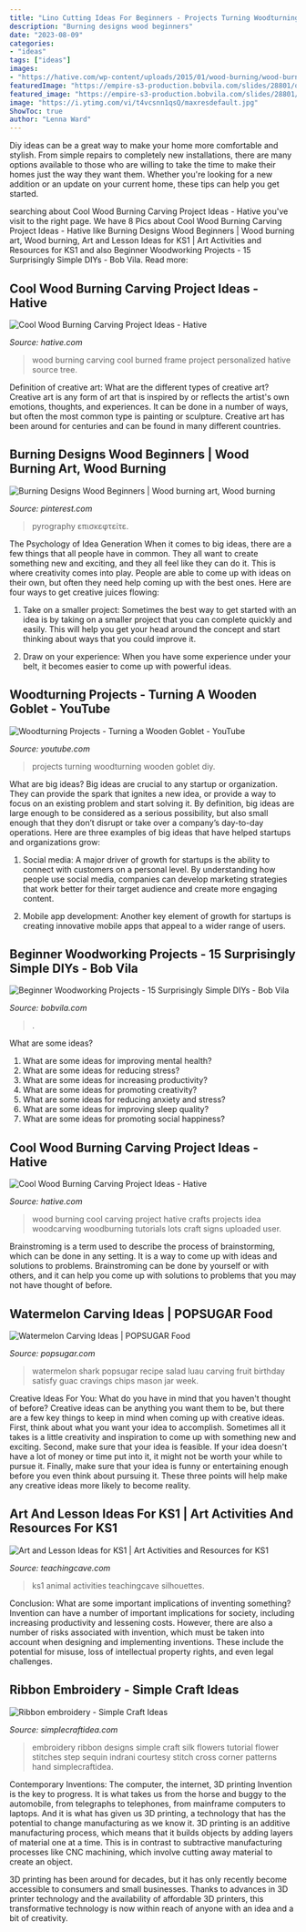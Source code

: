 ```yaml
---
title: "Lino Cutting Ideas For Beginners - Projects Turning Woodturning Wooden Goblet Diy"
description: "Burning designs wood beginners"
date: "2023-08-09"
categories:
- "ideas"
tags: ["ideas"]
images:
- "https://hative.com/wp-content/uploads/2015/01/wood-burning/wood-burning.jpg"
featuredImage: "https://empire-s3-production.bobvila.com/slides/28801/original/15_Surprisingly_Simple_Woodworking_Projects_for_Beginners.jpg?1540929983"
featured_image: "https://empire-s3-production.bobvila.com/slides/28801/original/15_Surprisingly_Simple_Woodworking_Projects_for_Beginners.jpg?1540929983"
image: "https://i.ytimg.com/vi/t4vcsnn1qsQ/maxresdefault.jpg"
ShowToc: true
author: "Lenna Ward"
---
```



Diy ideas can be a great way to make your home more comfortable and stylish. From simple repairs to completely new installations, there are many options available to those who are willing to take the time to make their homes just the way they want them. Whether you're looking for a new addition or an update on your current home, these tips can help you get started.

	

		
searching about Cool Wood Burning Carving Project Ideas - Hative you've visit to the right page. We have 8 Pics about Cool Wood Burning Carving Project Ideas - Hative like Burning Designs Wood Beginners | Wood burning art, Wood burning, Art and Lesson Ideas for KS1 | Art Activities and Resources for KS1 and also Beginner Woodworking Projects - 15 Surprisingly Simple DIYs - Bob Vila. Read more:
		
    
## Cool Wood Burning Carving Project Ideas - Hative

<img loading=lazy src="https://hative.com/wp-content/uploads/2015/01/wood-burning/9-wood-burning.jpg" onerror="this.onerror=null;this.src='https://tse1.mm.bing.net/th?id=OIP.Zdhb1LiotuV_zqq9_WnK-wHaJ4&amp;pid=15.1';" alt="Cool Wood Burning Carving Project Ideas - Hative">

_Source: hative.com_

>wood burning carving cool burned frame project personalized hative source tree. 

	

Definition of creative art: What are the different types of creative art?
Creative art is any form of art that is inspired by or reflects the artist's own emotions, thoughts, and experiences. It can be done in a number of ways, but often the most common type is painting or sculpture. Creative art has been around for centuries and can be found in many different countries.

    
## Burning Designs Wood Beginners | Wood Burning Art, Wood Burning

<img loading=lazy src="https://i.pinimg.com/originals/51/67/4a/51674a8a05020be93d899a47f137ac23.jpg" onerror="this.onerror=null;this.src='https://tse3.mm.bing.net/th?id=OIP.dEnxOAgij2m9kNg0o5EV9wHaFj&amp;pid=15.1';" alt="Burning Designs Wood Beginners | Wood burning art, Wood burning">

_Source: pinterest.com_

>pyrography επισκεφτείτε. 

	

The Psychology of Idea Generation
When it comes to big ideas, there are a few things that all people have in common. They all want to create something new and exciting, and they all feel like they can do it. This is where creativity comes into play. People are able to come up with ideas on their own, but often they need help coming up with the best ones. Here are four ways to get creative juices flowing:
1. Take on a smaller project: Sometimes the best way to get started with an idea is by taking on a smaller project that you can complete quickly and easily. This will help you get your head around the concept and start thinking about ways that you could improve it.

2. Draw on your experience: When you have some experience under your belt, it becomes easier to come up with powerful ideas.

    
## Woodturning Projects - Turning A Wooden Goblet - YouTube

<img loading=lazy src="https://i.ytimg.com/vi/t4vcsnn1qsQ/maxresdefault.jpg" onerror="this.onerror=null;this.src='https://tse3.mm.bing.net/th?id=OIP.hJjIzuRPlEpoCaci3ksrDwHaEK&amp;pid=15.1';" alt="Woodturning Projects - Turning a Wooden Goblet - YouTube">

_Source: youtube.com_

>projects turning woodturning wooden goblet diy. 

	

What are big ideas?
Big ideas are crucial to any startup or organization. They can provide the spark that ignites a new idea, or provide a way to focus on an existing problem and start solving it. By definition, big ideas are large enough to be considered as a serious possibility, but also small enough that they don’t disrupt or take over a company’s day-to-day operations. Here are three examples of big ideas that have helped startups and organizations grow:
1. Social media: A major driver of growth for startups is the ability to connect with customers on a personal level. By understanding how people use social media, companies can develop marketing strategies that work better for their target audience and create more engaging content.

2. Mobile app development: Another key element of growth for startups is creating innovative mobile apps that appeal to a wider range of users.

    
## Beginner Woodworking Projects - 15 Surprisingly Simple DIYs - Bob Vila

<img loading=lazy src="https://empire-s3-production.bobvila.com/slides/28801/original/15_Surprisingly_Simple_Woodworking_Projects_for_Beginners.jpg?1540929983" onerror="this.onerror=null;this.src='https://tse4.mm.bing.net/th?id=OIP.83eFQNnAlt8bUcO0qp9KZQHaLG&amp;pid=15.1';" alt="Beginner Woodworking Projects - 15 Surprisingly Simple DIYs - Bob Vila">

_Source: bobvila.com_

>. 

	

What are some ideas?
1. What are some ideas for improving mental health? 
2. What are some ideas for reducing stress? 
3. What are some ideas for increasing productivity? 
4. What are some ideas for promoting creativity?
5. What are some ideas for reducing anxiety and stress? 
6. What are some ideas for improving sleep quality?
7. What are some ideas for promoting social happiness?

    
## Cool Wood Burning Carving Project Ideas - Hative

<img loading=lazy src="https://hative.com/wp-content/uploads/2015/01/wood-burning/wood-burning.jpg" onerror="this.onerror=null;this.src='https://tse3.mm.bing.net/th?id=OIP.xSKoCRn3vQLBl17Nd-jJuQHaQq&amp;pid=15.1';" alt="Cool Wood Burning Carving Project Ideas - Hative">

_Source: hative.com_

>wood burning cool carving project hative crafts projects idea woodcarving woodburning tutorials lots craft signs uploaded user. 

	

Brainstroming is a term used to describe the process of brainstorming, which can be done in any setting. It is a way to come up with ideas and solutions to problems. Brainstroming can be done by yourself or with others, and it can help you come up with solutions to problems that you may not have thought of before.

    
## Watermelon Carving Ideas | POPSUGAR Food

<img loading=lazy src="http://media4.popsugar-assets.com/files/2016/04/25/961/n/1922398/d132520a_edit_img_facebook_post_image_file_41067400_1461619705_UJk8FP.fbshare.jpg" onerror="this.onerror=null;this.src='https://tse3.mm.bing.net/th?id=OIP.kY6traR2f-hYHGckIPb8ZQHaD4&amp;pid=15.1';" alt="Watermelon Carving Ideas | POPSUGAR Food">

_Source: popsugar.com_

>watermelon shark popsugar recipe salad luau carving fruit birthday satisfy guac cravings chips mason jar week. 

	

Creative Ideas For You: What do you have in mind that you haven't thought of before?
Creative ideas can be anything you want them to be, but there are a few key things to keep in mind when coming up with creative ideas. First, think about what you want your idea to accomplish. Sometimes all it takes is a little creativity and inspiration to come up with something new and exciting. Second, make sure that your idea is feasible. If your idea doesn't have a lot of money or time put into it, it might not be worth your while to pursue it. Finally, make sure that your idea is funny or entertaining enough before you even think about pursuing it. These three points will help make any creative ideas more likely to become reality.

    
## Art And Lesson Ideas For KS1 | Art Activities And Resources For KS1

<img loading=lazy src="https://www.teachingcave.com/wp-content/uploads/2013/11/animal-art.jpg" onerror="this.onerror=null;this.src='https://tse1.mm.bing.net/th?id=OIP.JDDepR3Cm70xP143TLl2BwAAAA&amp;pid=15.1';" alt="Art and Lesson Ideas for KS1 | Art Activities and Resources for KS1">

_Source: teachingcave.com_

>ks1 animal activities teachingcave silhouettes. 

	

Conclusion: What are some important implications of inventing something?
Invention can have a number of important implications for society, including increasing productivity and lessening costs. However, there are also a number of risks associated with invention, which must be taken into account when designing and implementing inventions. These include the potential for misuse, loss of intellectual property rights, and even legal challenges.

    
## Ribbon Embroidery - Simple Craft Ideas

<img loading=lazy src="http://simplecraftidea.com/wp-content/uploads/2015/06/652.jpg" onerror="this.onerror=null;this.src='https://tse4.mm.bing.net/th?id=OIP.2Uy0fW9409rud6Sz-0gQzwHaJ4&amp;pid=15.1';" alt="Ribbon embroidery - Simple Craft Ideas">

_Source: simplecraftidea.com_

>embroidery ribbon designs simple craft silk flowers tutorial flower stitches step sequin indrani courtesy stitch cross corner patterns hand simplecraftidea. 

	

Contemporary Inventions: The computer, the internet, 3D printing
Invention is the key to progress. It is what takes us from the horse and buggy to the automobile, from telegraphs to telephones, from mainframe computers to laptops. And it is what has given us 3D printing, a technology that has the potential to change manufacturing as we know it.
3D printing is an additive manufacturing process, which means that it builds objects by adding layers of material one at a time. This is in contrast to subtractive manufacturing processes like CNC machining, which involve cutting away material to create an object.

3D printing has been around for decades, but it has only recently become accessible to consumers and small businesses. Thanks to advances in 3D printer technology and the availability of affordable 3D printers, this transformative technology is now within reach of anyone with an idea and a bit of creativity.

